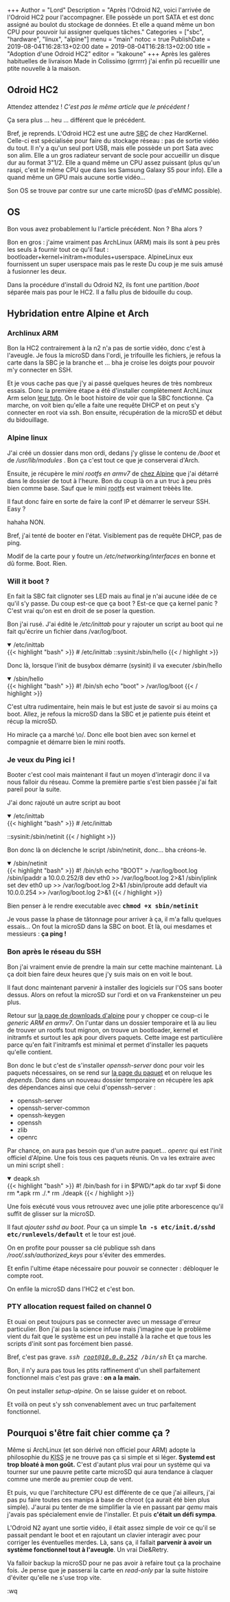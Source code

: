 +++
Author = "Lord"
Description = "Après l'Odroid N2, voici l'arrivée de l'Odroid HC2 pour l'accompagner. Elle possède un port SATA et est donc assigné au boulot du stockage de données. Et elle a quand même un bon CPU pour pouvoir lui assigner quelques tâches."
Categories = ["sbc", "hardware", "linux", "alpine"]
menu = "main"
notoc = true
PublishDate = 2019-08-04T16:28:13+02:00
date = 2019-08-04T16:28:13+02:00
title = "Adoption d'une Odroid HC2"
editor = "kakoune"
+++
Après les galères habituelles de livraison Made in Colissimo (grrrrr) j'ai enfin pû recueillir une ptite nouvelle à la maison.

## Odroid HC2
Attendez attendez !
*C'est pas le même article que le précédent !*

Ça sera plus … heu … différent que le précédent.

Bref, je reprends.
L'Odroid HC2 est une autre <abbr title="Single board Computer : ordinateur monocarte tel les raspberry pi">SBC</abbr> de chez HardKernel.
Celle-ci est spécialisée pour faire du stockage réseau : pas de sortie vidéo du tout.
Il n'y a qu'un seul port USB, mais elle possède un port Sata avec son alim.
Elle a un gros radiateur servant de socle pour accueillir un disque dur au format 3"1/2.
Elle a quand même un CPU assez puissant (plus qu'un raspi, c'est le même CPU que dans les Samsung Galaxy S5 pour info).
Elle a quand même un GPU mais aucune sortie vidéo…

Son OS se trouve par contre sur une carte microSD (pas d'eMMC possible).

## OS
Bon vous avez probablement lu l'article précédent.
Non ? Bha alors ?

Bon en gros : j'aime vraiment pas ArchLinux (ARM) mais ils sont à peu près les seuls à fournir tout ce qu'il faut : bootloader+kernel+initram+modules+userspace.
AlpineLinux eux fournissent un super userspace mais pas le reste
Du coup je me suis amusé à fusionner les deux.

Dans la procédure d'install du Odroid N2, ils font une partition */boot* séparée mais pas pour le HC2.
Il a fallu plus de bidouille du coup.

## Hybridation entre Alpine et Arch

### Archlinux ARM
Bon la HC2 contrairement à la n2 n'a pas de sortie vidéo, donc c'est à l'aveugle.
Je fous la microSD dans l'ordi, je trifouille les fichiers, je refous la carte dans la SBC je la branche et … bha je croise les doigts pour pouvoir m'y connecter en SSH.

Et je vous cache pas que j'y ai passé quelques heures de très nombreux essais.
Donc la première étape a été d'installer complètement ArchLinux Arm selon [leur tuto](https://archlinuxarm.org/platforms/armv7/samsung/odroid-hc2).
On le boot histoire de voir que la SBC fonctionne.
Ça marche, on voit bien qu'elle a faite une requête DHCP et on peut s'y connecter en root via ssh.
Bon ensuite, récupération de la microSD et début du bidouillage.

### Alpine linux
J'ai créé un dossier dans mon ordi, dedans j'y glisse le contenu de */boot* et de */usr/lib/modules* .
Bon ça c'est tout ce que je conserverai d'Arch.

Ensuite, je récupère le *mini rootfs en armv7* de [chez Alpine](https://www.alpinelinux.org/downloads/) que j'ai détarré dans le dossier de tout à l'heure.
Bon du coup là on a un truc à peu près bien comme base.
Sauf que le mini <abbr title="Il s'agit de la partition de données faisant tourner l'OS : le root file system : la partition racine">rootfs</abbr> est vraiment trèèès lite.

Il faut donc faire en sorte de faire la conf IP et démarrer le serveur SSH.
Easy ?

hahaha
NON.

Bref, j'ai tenté de booter en l'état.
Visiblement pas de requête DHCP, pas de ping.

Modif de la carte pour y foutre un */etc/networking/interfaces* en bonne et dû forme.
Boot.
Rien.

### Will it boot ?
En fait la SBC fait clignoter ses LED mais au final je n'ai aucune idée de ce qu'il s'y passe.
Du coup est-ce que ça boot ?
Est-ce que ça kernel panic ?
C'est vrai qu'on est en droit de se poser la question.

Bon j'ai rusé.
J'ai édité le */etc/inittab* pour y rajouter un script au boot qui ne fait qu'écrire un fichier dans /var/log/boot.

<details open><summary>/etc/inittab</summary>
{{< highlight "bash" >}}
# /etc/inittab
::sysinit:/sbin/hello
{{< / highlight >}}
</details>

Donc là, lorsque l'init de busybox démarre (sysinit) il va executer /sbin/hello

<details open><summary>/sbin/hello</summary>
{{< highlight "bash" >}}
#! /bin/sh
echo "boot" > /var/log/boot
{{< / highlight >}}
</details>

C'est ultra rudimentaire, hein mais le but est juste de savoir si au moins ça boot.
Allez, je refous la microSD dans la SBC et je patiente puis éteint et récup la microSD.

Ho miracle ça a marché \o/.
Donc elle boot bien avec son kernel et compagnie et démarre bien le mini rootfs.

### Je veux du Ping ici !
Booter c'est cool mais maintenant il faut un moyen d'interagir donc il va nous falloir du réseau.
Comme la première partie s'est bien passée j'ai fait pareil pour la suite.

J'ai donc rajouté un autre script au boot
<details open><summary>/etc/inittab</summary>
{{< highlight "bash" >}}
# /etc/inittab

::sysinit:/sbin/netinit
{{< / highlight >}}
</details>

Bon donc là on déclenche le script /sbin/netinit, donc… bha créons-le.

<details open><summary>/sbin/netinit</summary>
{{< highlight "bash" >}}
#! /bin/sh
echo "BOOT" > /var/log/boot.log
/sbin/ipaddr a 10.0.0.252/8 dev eth0 >> /var/log/boot.log 2>&1
/sbin/iplink set dev eth0 up >> /var/log/boot.log 2>&1
/sbin/iproute add default via 10.0.0.254 >> /var/log/boot.log 2>&1
{{< / highlight >}}
</details>

Bien penser à le rendre executable avec <samp>**chmod +x sbin/netinit**</samp>

Je vous passe la phase de tâtonnage pour arriver à ça, il m'a fallu quelques essais…
On fout la microSD dans la SBC on boot.
Et là, oui mesdames et messieurs : **ça ping !**

### Bon après le réseau du SSH
Bon j'ai vraiment envie de prendre la main sur cette machine maintenant.
Là ça doit bien faire deux heures que j'y suis mais on en voit le bout.

Il faut donc maintenant parvenir à installer des logiciels sur l'OS sans booter dessus.
Alors on refout la microSD sur l'ordi et on va Frankensteiner un peu plus.

Retour sur [la page de downloads d'alpine](https://www.alpinelinux.org/downloads/) pour y chopper ce coup-ci le *generic ARM en armv7*.
On l'untar dans un dossier temporaire et là au lieu de trouver un rootfs tout mignon, on trouve un bootloader, kernel et initramfs et surtout les apk pour divers paquets.
Cette image est particulière parce qu'en fait l'initramfs est minimal et permet d'installer les paquets qu'elle contient.

Bon donc le but c'est de s'installer *openssh-server* donc pour voir les paquets nécessaires, on se rend sur [la page du paquet](https://pkgs.alpinelinux.org/package/v3.10/main/armv7/openssh-server) et on reluque les *depends*.
Donc dans un nouveau dossier temporaire on récupère les apk des dépendances ainsi que celui d'openssh-server :

  - openssh-server
  - openssh-server-common
  - openssh-keygen
  - openssh
  - zlib
  - openrc

Par chance, on aura pas besoin que d'un autre paquet… *openrc* qui est l'init officiel d'Alpine.
Une fois tous ces paquets réunis.
On va les extraire avec un mini script shell :
<details open><summary>deapk.sh</summary>
{{< highlight "bash" >}}
#! /bin/bash
for i in $PWD/*.apk
do
  tar xvpf $i
done
rm *.apk
rm ./.*
rm ./deapk
{{< / highlight >}}
</details>

Une fois exécuté vous vous retrouvez avec une jolie ptite arborescence qu'il suffit de glisser sur la microSD.

Il faut *ajouter sshd au boot*.
Pour ça un simple <samp>**ln -s etc/init.d/sshd etc/runlevels/default**</samp> et le tour est joué.

On en profite pour pousser sa clé publique ssh dans */root/.ssh/authorized_keys* pour s'éviter des emmerdes.

Et enfin l'ultime étape nécessaire pour pouvoir se connecter : débloquer le compte root.


On enfile la microSD dans l'HC2 et c'est bon.

### PTY allocation request failed on channel 0
Et ouai on peut toujours pas se connecter avec un message d'erreur particulier.
Bon j'ai pas la science infuse mais j'imagine que le problème vient du fait que le système est un peu installé à la rache et que tous les scripts d'init sont pas forcément bien passé.

Bref, c'est pas grave.
<samp>*ssh root@10.0.0.252 /bin/sh*</samp>
Et ça marche.

Bon, il n'y aura pas tous les ptits raffinement d'un shell parfaitement fonctionnel mais c'est pas grave : **on a la main.**

On peut installer *setup-alpine*.
On se laisse guider et on reboot.

Et voilà on peut s'y ssh convenablement avec un truc parfaitement fonctionnel.

## Pourquoi s'être fait chier comme ça ?
Même si ArchLinux (et son dérivé non officiel pour ARM) adopte la philosophie du <abbr title="Keep it simple, stupid">KISS</abbr> je ne trouve pas ça si simple et si léger.
**Systemd est trop bloaté à mon goût.**
C'est d'autant plus vrai pour un système qui va tourner sur une pauvre petite carte microSD qui aura tendance à claquer comme une merde au premier coup de vent.

Et puis, vu que l'architecture CPU est différente de ce que j'ai ailleurs, j'ai pas pu faire toutes ces manips à base de chroot (ça aurait été bien plus simple).
J'aurai pu tenter de me simplifier la vie en passant par *qemu* mais j'avais pas spécialement envie de l'installer.
Et puis **c'était un défi sympa**.

L'Odroid N2 ayant une sortie vidéo, il était assez simple de voir ce qu'il se passait pendant le boot et en rajoutant un clavier interagir avec pour corriger les éventuelles merdes.
Là, sans ça, il fallait **parvenir à avoir un système fonctionnel tout à l'aveugle**.
Un vrai Die&Retry.


Va falloir backup la microSD pour ne pas avoir à refaire tout ça la prochaine fois.
Je pense que je passerai la carte en *read-only* par la suite histoire d'éviter qu'elle ne s'use trop vite.

:wq

